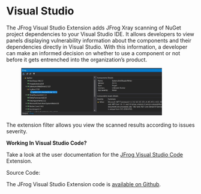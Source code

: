 # Visual Studio

The JFrog Visual Studio Extension adds JFrog Xray scanning of NuGet project dependencies to your Visual Studio IDE. It allows developers to view panels displaying vulnerability information about the components and their dependencies directly in Visual Studio. With this information, a developer can make an informed decision on whether to use a component or not before it gets entrenched into the organization’s product.

<div align="left">

<figure><img src="../../../.gitbook/assets/0 (4).jpeg" alt="" width="375"><figcaption></figcaption></figure>

</div>

The extension filter allows you view the scanned results according to issues severity.

**Working In Visual Studio Code?**

Take a look at the user documentation for the [JFrog Visual Studio Code](../../../ide/visual-studio-code/) Extension.&#x20;

Source Code:

The JFrog Visual Studio Extension code is [available on Github](https://github.com/jfrog/jfrog-visual-studio-extension).
